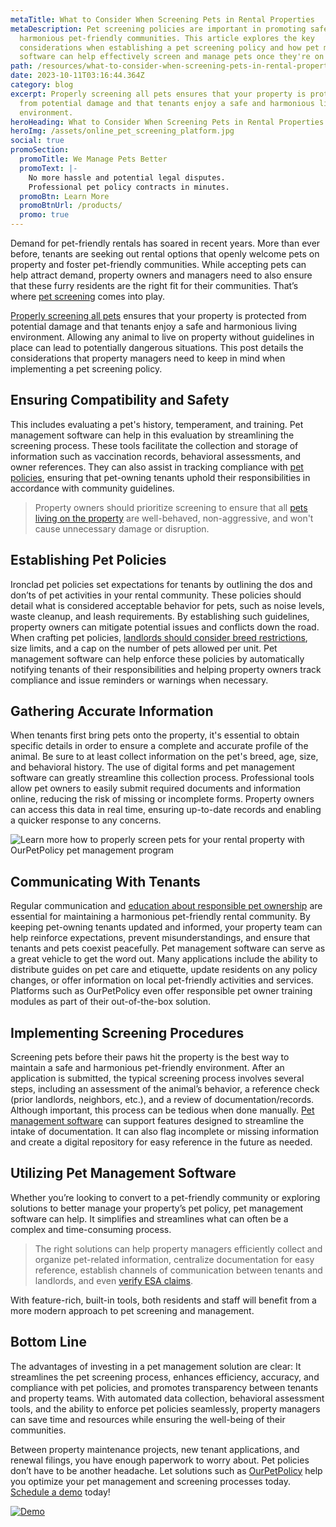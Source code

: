 ```yaml
---
metaTitle: What to Consider When Screening Pets in Rental Properties
metaDescription: Pet screening policies are important in promoting safe and
  harmonious pet-friendly communities. This article explores the key
  considerations when establishing a pet screening policy and how pet management
  software can help effectively screen and manage pets once they're on property.
path: /resources/what-to-consider-when-screening-pets-in-rental-properties
date: 2023-10-11T03:16:44.364Z
category: blog
excerpt: Properly screening all pets ensures that your property is protected
  from potential damage and that tenants enjoy a safe and harmonious living
  environment.
heroHeading: What to Consider When Screening Pets in Rental Properties
heroImg: /assets/online_pet_screening_platform.jpg
social: true
promoSection:
  promoTitle: We Manage Pets Better
  promoText: |-
    No more hassle and potential legal disputes.
    Professional pet policy contracts in minutes.
  promoBtn: Learn More
  promoBtnUrl: /products/
  promo: true
---
```

Demand for pet-friendly rentals has soared in recent years. More than ever before, tenants are seeking out rental options that openly welcome pets on property and foster pet-friendly communities. While accepting pets can help attract demand, property owners and managers need to also ensure that these furry residents are the right fit for their communities. That’s where [pet screening](https://landlordtech.com/resources/tips-for-establishing-a-software-pet-screening-process-in-apartments) comes into play.

[Properly screening all pets](https://landlordtech.com/resources/enhancing-apartment-living-with-pet-screening) ensures that your property is protected from potential damage and that tenants enjoy a safe and harmonious living environment. Allowing any animal to live on property without guidelines in place can lead to potentially dangerous situations. This post details the considerations that property managers need to keep in mind when implementing a pet screening policy.

## Ensuring Compatibility and Safety

This includes evaluating a pet's history, temperament, and training. Pet management software can help in this evaluation by streamlining the screening process. These tools facilitate the collection and storage of information such as vaccination records, behavioral assessments, and owner references. They can also assist in tracking compliance with [pet policies](https://landlordtech.com/resources/the-true-cost-of-having-a-bad-pet-policy/), ensuring that pet-owning tenants uphold their responsibilities in accordance with community guidelines.

> Property owners should prioritize screening to ensure that all [pets living on the property](https://landlordtech.com/resources/emotional-support-animals-service-animals-and-pets-whats-the-difference/) are well-behaved, non-aggressive, and won't cause unnecessary damage or disruption.

## Establishing Pet Policies

Ironclad pet policies set expectations for tenants by outlining the dos and don’ts of pet activities in your rental community. These policies should detail what is considered acceptable behavior for pets, such as noise levels, waste cleanup, and leash requirements. By establishing such guidelines, property owners can mitigate potential issues and conflicts down the road. When crafting pet policies, [landlords should consider breed restrictions](https://landlordtech.com/resources/pets-that-cause-the-most-property-damage/), size limits, and a cap on the number of pets allowed per unit. Pet management software can help enforce these policies by automatically notifying tenants of their responsibilities and helping property owners track compliance and issue reminders or warnings when necessary.

## Gathering Accurate Information

When tenants first bring pets onto the property, it's essential to obtain specific details in order to ensure a complete and accurate profile of the animal. Be sure to at least collect information on the pet's breed, age, size, and behavioral history. The use of digital forms and pet management software can greatly streamline this collection process. Professional tools allow pet owners to easily submit required documents and information online, reducing the risk of missing or incomplete forms. Property owners can access this data in real time, ensuring up-to-date records and enabling a quicker response to any concerns.

![Learn more how to properly screen pets for your rental property with OurPetPolicy pet management program](/assets/property_pet_screening_for_landlords.png)

## Communicating With Tenants

Regular communication and [education about responsible pet ownership](https://landlordtech.com/resources/new-pet-training-tool-feature-added-to-pet-management-platform-ourpetpolicy/) are essential for maintaining a harmonious pet-friendly rental community. By keeping pet-owning tenants updated and informed, your property team can help reinforce expectations, prevent misunderstandings, and ensure that tenants and pets coexist peacefully. Pet management software can serve as a great vehicle to get the word out. Many applications include the ability to distribute guides on pet care and etiquette, update residents on any policy changes, or offer information on local pet-friendly activities and services. Platforms such as OurPetPolicy even offer responsible pet owner training modules as part of their out-of-the-box solution.

## Implementing Screening Procedures

Screening pets before their paws hit the property is the best way to maintain a safe and harmonious pet-friendly environment. After an application is submitted, the typical screening process involves several steps, including an assessment of the animal’s behavior, a reference check (prior landlords, neighbors, etc.), and a review of documentation/records. Although important, this process can be tedious when done manually. [Pet management software](https://landlordtech.com/resources/top-pet-management-software-features-for-properties/) can support features designed to streamline the intake of documentation. It can also flag incomplete or missing information and create a digital repository for easy reference in the future as needed.

## Utilizing Pet Management Software

Whether you’re looking to convert to a pet-friendly community or exploring solutions to better manage your property’s pet policy, pet management software can help. It simplifies and streamlines what can often be a complex and time-consuming process.

> The right solutions can help property managers efficiently collect and organize pet-related information, centralize documentation for easy reference, establish channels of communication between tenants and landlords, and even [verify ESA claims](https://landlordtech.com/resources/the-landlords-essential-guide-to-esas/).

With feature-rich, built-in tools, both residents and staff will benefit from a more modern approach to pet screening and management.

## Bottom Line

The advantages of investing in a pet management solution are clear: It streamlines the pet screening process, enhances efficiency, accuracy, and compliance with pet policies, and promotes transparency between tenants and property teams. With automated data collection, behavioral assessment tools, and the ability to enforce pet policies seamlessly, property managers can save time and resources while ensuring the well-being of their communities.

Between property maintenance projects, new tenant applications, and renewal filings, you have enough paperwork to worry about. Pet policies don’t have to be another headache. Let solutions such as [OurPetPolicy](https://landlordtech.com/products) help you optimize your pet management and screening processes today. [Schedule a demo](https://info.ourpetpolicy.com/demo/) today!

[![Demo](/assets/demo.png "Schedule a demo today with OurPetPolicy")](https://info.ourpetpolicy.com/demo/)